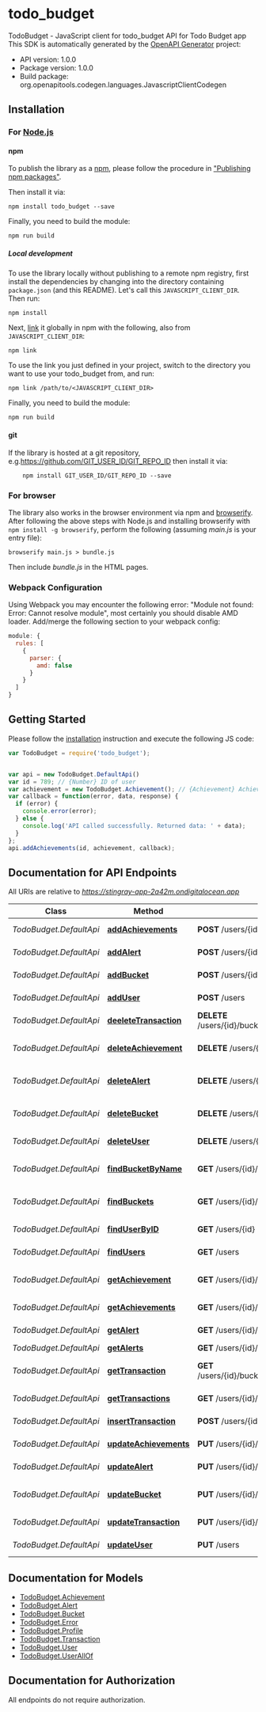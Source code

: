 # todo_budget

TodoBudget - JavaScript client for todo_budget
API for Todo Budget app
This SDK is automatically generated by the [OpenAPI Generator](https://openapi-generator.tech) project:

- API version: 1.0.0
- Package version: 1.0.0
- Build package: org.openapitools.codegen.languages.JavascriptClientCodegen

## Installation

### For [Node.js](https://nodejs.org/)

#### npm

To publish the library as a [npm](https://www.npmjs.com/), please follow the procedure in ["Publishing npm packages"](https://docs.npmjs.com/getting-started/publishing-npm-packages).

Then install it via:

```shell
npm install todo_budget --save
```

Finally, you need to build the module:

```shell
npm run build
```

##### Local development

To use the library locally without publishing to a remote npm registry, first install the dependencies by changing into the directory containing `package.json` (and this README). Let's call this `JAVASCRIPT_CLIENT_DIR`. Then run:

```shell
npm install
```

Next, [link](https://docs.npmjs.com/cli/link) it globally in npm with the following, also from `JAVASCRIPT_CLIENT_DIR`:

```shell
npm link
```

To use the link you just defined in your project, switch to the directory you want to use your todo_budget from, and run:

```shell
npm link /path/to/<JAVASCRIPT_CLIENT_DIR>
```

Finally, you need to build the module:

```shell
npm run build
```

#### git

If the library is hosted at a git repository, e.g.https://github.com/GIT_USER_ID/GIT_REPO_ID
then install it via:

```shell
    npm install GIT_USER_ID/GIT_REPO_ID --save
```

### For browser

The library also works in the browser environment via npm and [browserify](http://browserify.org/). After following
the above steps with Node.js and installing browserify with `npm install -g browserify`,
perform the following (assuming *main.js* is your entry file):

```shell
browserify main.js > bundle.js
```

Then include *bundle.js* in the HTML pages.

### Webpack Configuration

Using Webpack you may encounter the following error: "Module not found: Error:
Cannot resolve module", most certainly you should disable AMD loader. Add/merge
the following section to your webpack config:

```javascript
module: {
  rules: [
    {
      parser: {
        amd: false
      }
    }
  ]
}
```

## Getting Started

Please follow the [installation](#installation) instruction and execute the following JS code:

```javascript
var TodoBudget = require('todo_budget');


var api = new TodoBudget.DefaultApi()
var id = 789; // {Number} ID of user
var achievement = new TodoBudget.Achievement(); // {Achievement} Achievements to add to the user
var callback = function(error, data, response) {
  if (error) {
    console.error(error);
  } else {
    console.log('API called successfully. Returned data: ' + data);
  }
};
api.addAchievements(id, achievement, callback);

```

## Documentation for API Endpoints

All URIs are relative to *https://stingray-app-2a42m.ondigitalocean.app*

Class | Method | HTTP request | Description
------------ | ------------- | ------------- | -------------
*TodoBudget.DefaultApi* | [**addAchievements**](docs/DefaultApi.md#addAchievements) | **POST** /users/{id}/Achievements/ | add new Achievements
*TodoBudget.DefaultApi* | [**addAlert**](docs/DefaultApi.md#addAlert) | **POST** /users/{id}/alerts | insert new alert
*TodoBudget.DefaultApi* | [**addBucket**](docs/DefaultApi.md#addBucket) | **POST** /users/{id}/buckets | Creates a new Bucket
*TodoBudget.DefaultApi* | [**addUser**](docs/DefaultApi.md#addUser) | **POST** /users | Creates a new User
*TodoBudget.DefaultApi* | [**deeleteTransaction**](docs/DefaultApi.md#deeleteTransaction) | **DELETE** /users/{id}/buckets/{name}/transactions/{timestamp} | delete a transaction
*TodoBudget.DefaultApi* | [**deleteAchievement**](docs/DefaultApi.md#deleteAchievement) | **DELETE** /users/{id}/Achievements/{name} | delete an Achievement by name
*TodoBudget.DefaultApi* | [**deleteAlert**](docs/DefaultApi.md#deleteAlert) | **DELETE** /users/{id}/alerts/{name} | delete an Achievement by name
*TodoBudget.DefaultApi* | [**deleteBucket**](docs/DefaultApi.md#deleteBucket) | **DELETE** /users/{id}/buckets/{name} | Deletes a bucket by name
*TodoBudget.DefaultApi* | [**deleteUser**](docs/DefaultApi.md#deleteUser) | **DELETE** /users/{id} | Deletes a user by ID
*TodoBudget.DefaultApi* | [**findBucketByName**](docs/DefaultApi.md#findBucketByName) | **GET** /users/{id}/buckets/{name} | Returns a bucket by name
*TodoBudget.DefaultApi* | [**findBuckets**](docs/DefaultApi.md#findBuckets) | **GET** /users/{id}/buckets | returns all of this users buckets
*TodoBudget.DefaultApi* | [**findUserByID**](docs/DefaultApi.md#findUserByID) | **GET** /users/{id} | Returns a user by ID
*TodoBudget.DefaultApi* | [**findUsers**](docs/DefaultApi.md#findUsers) | **GET** /users | returns all users
*TodoBudget.DefaultApi* | [**getAchievement**](docs/DefaultApi.md#getAchievement) | **GET** /users/{id}/Achievements/{name} | get an Achievement by name
*TodoBudget.DefaultApi* | [**getAchievements**](docs/DefaultApi.md#getAchievements) | **GET** /users/{id}/Achievements/ | get all Achievements
*TodoBudget.DefaultApi* | [**getAlert**](docs/DefaultApi.md#getAlert) | **GET** /users/{id}/alerts/{name} | delete an alert by name
*TodoBudget.DefaultApi* | [**getAlerts**](docs/DefaultApi.md#getAlerts) | **GET** /users/{id}/alerts | get alerts
*TodoBudget.DefaultApi* | [**getTransaction**](docs/DefaultApi.md#getTransaction) | **GET** /users/{id}/buckets/{name}/transactions/{timestamp} | get a transaction by timestamp
*TodoBudget.DefaultApi* | [**getTransactions**](docs/DefaultApi.md#getTransactions) | **GET** /users/{id}/buckets/{name}/transactions | get transactions
*TodoBudget.DefaultApi* | [**insertTransaction**](docs/DefaultApi.md#insertTransaction) | **POST** /users/{id}/buckets/{name}/transactions | Inserts a new transaction
*TodoBudget.DefaultApi* | [**updateAchievements**](docs/DefaultApi.md#updateAchievements) | **PUT** /users/{id}/Achievements/ | update Achievement
*TodoBudget.DefaultApi* | [**updateAlert**](docs/DefaultApi.md#updateAlert) | **PUT** /users/{id}/alerts | update an alert
*TodoBudget.DefaultApi* | [**updateBucket**](docs/DefaultApi.md#updateBucket) | **PUT** /users/{id}/buckets | Update an existing bucket
*TodoBudget.DefaultApi* | [**updateTransaction**](docs/DefaultApi.md#updateTransaction) | **PUT** /users/{id}/buckets/{name}/transactions | update a transaction
*TodoBudget.DefaultApi* | [**updateUser**](docs/DefaultApi.md#updateUser) | **PUT** /users | Update an existing user


## Documentation for Models

 - [TodoBudget.Achievement](docs/Achievement.md)
 - [TodoBudget.Alert](docs/Alert.md)
 - [TodoBudget.Bucket](docs/Bucket.md)
 - [TodoBudget.Error](docs/Error.md)
 - [TodoBudget.Profile](docs/Profile.md)
 - [TodoBudget.Transaction](docs/Transaction.md)
 - [TodoBudget.User](docs/User.md)
 - [TodoBudget.UserAllOf](docs/UserAllOf.md)


## Documentation for Authorization

All endpoints do not require authorization.
